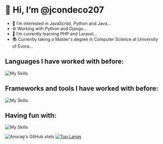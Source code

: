 # 👋 Hi, I’m @jcondeco207
- 👀 I’m interested in JavaScript, Python and Java...
- ⚙️ Working with Python and Django...
- 🌱 I’m currently learning PHP and Laravel...
- 📚 Currently taking a Master's degree in Computer Science at University of Évora...

## Languages I have worked with before:
![My Skills](https://skills.thijs.gg/icons?i=js,ts,java,c,cpp,cs,py,php,go,html,css,postgres,mysql,mongodb,dart,kotlin,markdown,swift)

## Frameworks and tools I have worked with before:
![My Skills](https://skills.thijs.gg/icons?i=react,nodejs,dotnet,spring,electron,flutter,laravel,django,git,docker,gradle,maven,postman,bootstrap,tailwind)

## Having fun with:
![My Skills](https://skills.thijs.gg/icons?i=raspberrypi)

![Anurag's GitHub stats](https://github-readme-stats-sigma-five.vercel.app/api?username=jcondeco207&count_private=true&show_icons=true&theme=tokyonight)
[![Top Langs](https://github-readme-stats.vercel.app/api/top-langs/?username=jcondeco207&layout=compact&count_private=true&theme=tokyonight)](https://github.com/anuraghazra/github-readme-stats)

<!--[![Top Langs](https://github-readme-stats.vercel.app/api/top-langs/?username=jcondeco207&count_private=true&layout=compact&theme=tokyonight)](https://github.com/anuraghazra/github-readme-stats)-->

<!---
jcondeco207/jcondeco207 is a ✨ special ✨ repository because its `README.md` (this file) appears on your GitHub profile.
You can click the Preview link to take a look at your changes.
--->

